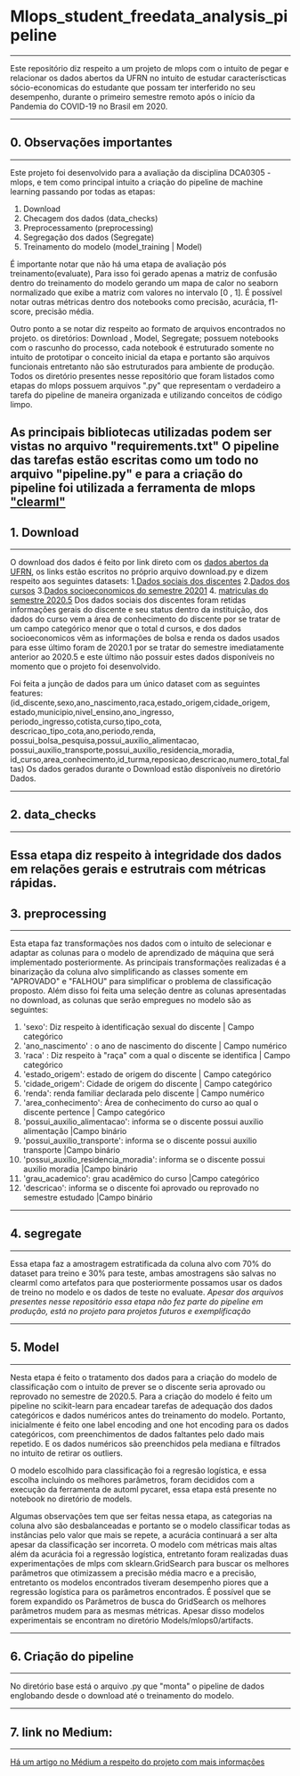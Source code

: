 # Mlops_student_freedata_analysis_pipeline
---
 Este repositório diz respeito a um projeto de mlops com o intuito de pegar e 
 relacionar os dados abertos da UFRN no intuito de estudar caracteríscticas sócio-economicas 
 do estudante que possam ter interferido no seu desempenho, durante o primeiro semestre remoto 
 após o início da Pandemia do COVID-19 no Brasil em 2020.
 
 ---
 ## 0. Observações importantes
 ---
 Este projeto foi desenvolvido para a avaliação da disciplina DCA0305 - mlops, e tem como principal 
 intuito a criação do pipeline de machine learning passando por todas as etapas:
  1. Download
  2. Checagem dos dados (data_checks)
  3. Preprocessamento (preprocessing)
  4. Segregação dos dados (Segregate)
  5. Treinamento do modelo (model_training | Model)
  
  É importante notar que não há uma etapa de avaliação pós treinamento(evaluate), Para isso foi gerado apenas a 
  matriz de confusão dentro do treinamento do modelo gerando um mapa de calor no seaborn normalizado que
  exibe a matriz com valores no intervalo [0 , 1]. É possível notar outras métricas dentro dos notebooks
  como precisão, acurácia, f1-score, precisão média. 
  
  Outro ponto a se notar diz respeito ao formato de arquivos encontrados no projeto. os diretórios: Download , 
  Model, Segregate; possuem notebooks com o rascunho do processo, cada notebook é estruturado somente no intuito 
  de prototipar o conceito inicial da etapa e portanto são arquivos funcionais entretanto não são estruturados para
  ambiente de produção. Todos os diretório presentes nesse repositório que foram listados como etapas do mlops possuem 
  arquivos ".py" que representam o verdadeiro a tarefa do pipeline de maneira organizada e utilizando conceitos de 
  código limpo. 
  
  As principais bibliotecas utilizadas podem ser vistas no arquivo "requirements.txt"
  O pipeline das tarefas estão escritas como um todo no arquivo "pipeline.py" e para a criação do pipeline foi utilizada
  a ferramenta de mlops ["clearml"](https://clear.ml/) 
  ---
 
 ## 1. Download
 ---
 O download dos dados é feito por link direto com os [dados abertos da UFRN](https://dados.ufrn.br/), os links estão escritos
 no próprio arquivo download.py e dizem respeito aos seguintes datasets:
  1.[Dados sociais dos discentes]('https://dados.ufrn.br/dataset/80b1a8e9-2e40-4c6c-97ea-d595a3c8b8f5/resource/0e287fe5-badb-4b34-b1bf-8815db5dfbeb/download/d')
  2.[Dados dos cursos]('https://dados.ufrn.br/dataset/02526b96-cf40-4507-90b0-3afe5ddd53e7/resource/a10bc434-9a2d-491a-ae8c-41cf643c35bc/download/cursos-de-graduacao.csv')
  3.[Dados socioeconomicos do semestre 20201]('https://dados.ufrn.br/dataset/8e0cb3ac-b6fa-48ef-a1ee-f2df0b893b72/resource/a947133d-ad21-4907-af12-8f0a91135af4/download/dados-socio-economicos-discentes-2019.2.csv')
  4. [matriculas do semestre 2020.5]('https://dados.ufrn.br/dataset/c8650d55-3c5a-4787-a126-d28a4ef902a6/resource/54683a60-b998-4933-a4ee-a6331eba8826/download/matricula-componente-20205.csv')
  Dos dados sociais dos discentes foram retidas informações gerais do discente e seu status dentro da instituição, dos dados 
  do curso vem a área de conhecimento do discente por se tratar de um campo categórico menor que o total d cursos, e dos dados 
  socioeconomicos vêm as informações de bolsa e renda os dados usados para esse último foram de 2020.1 por se tratar do semestre 
  imediatamente anterior ao 2020.5 e este último não possuir estes dados disponíveis no momento que o projeto foi desenvolvido.
  
  Foi feita a junção de dados para um único dataset com as seguintes features:
(id_discente,sexo,ano_nascimento,raca,estado_origem,cidade_origem,
estado,municipio,nivel_ensino,ano_ingresso,
periodo_ingresso,cotista,curso,tipo_cota,
descricao_tipo_cota,ano,periodo,renda,
possui_bolsa_pesquisa,possui_auxilio_alimentacao,
possui_auxilio_transporte,possui_auxilio_residencia_moradia,
id_curso,area_conhecimento,id_turma,reposicao,descricao,numero_total_faltas)
Os dados gerados durante o Download estão disponíveis no diretório Dados.

---
## 2. data_checks
---
Essa etapa diz respeito à integridade dos dados em relações gerais e estrutrais com métricas rápidas.
---

## 3. preprocessing
---
Esta etapa faz transformações nos dados com o intuíto de selecionar e adaptar as colunas para o modelo
de aprendizado de máquina que será implementado posteriormente. As principais transformações realizadas 
é a binarização da coluna alvo simplificando as classes somente em "APROVADO" e "FALHOU" para simplificar
o problema de classificação proposto. Além disso foi feita uma seleção dentre as colunas apresentadas no 
download, as colunas que serão empregues no modelo são as seguintes:
  1. 'sexo': Diz respeito à identificação sexual do discente | Campo categórico 
  2. 'ano_nascimento' : o ano de nascimento do discente | Campo numérico 
  3. 'raca' : Diz respeito à "raça" com a qual o discente se identifica | Campo categórico
  4. 'estado_origem': estado de origem do discente | Campo categórico
  5. 'cidade_origem': Cidade de origem do discente | Campo categórico
  6. 'renda': renda familiar declarada pelo discente | Campo numérico
  7. 'area_conhecimento': Área de conhecimento do curso ao qual o discente pertence | Campo categórico 
  8. 'possui_auxilio_alimentacao': informa se o discente possui auxilio alimentação |Campo binário  
  9. 'possui_auxilio_transporte': informa se o discente possui auxilio transporte |Campo binário
  10. 'possui_auxilio_residencia_moradia': informa se o discente possui auxilio moradia |Campo binário
  11. 'grau_academico': grau acadêmico do curso |Campo categórico
  12. 'descricao': informa se o discente foi aprovado ou reprovado no semestre estudado |Campo binário

---
## 4. segregate
---
Essa etapa faz a amostragem estratificada da coluna alvo com 70% do dataset para treino e 30% para teste, 
ambas amostragens são salvas no clearml como artefatos para que posteriormente possamos usar os dados de 
treino no modelo e os dados de teste no evaluate.
*Apesar dos arquivos presentes nesse repositório essa etapa não fez parte do pipeline em produção, está no
projeto para projetos futuros e exemplificação*

---
## 5. Model
---
Nesta etapa é feito o tratamento dos dados para a criação do modelo de classificação com o intuito de prever se 
o discente seria aprovado ou reprovado no semestre de 2020.5. Para a criação do modelo é feito um pipeline no 
scikit-learn para encadear tarefas de adequação dos dados categóricos e dados numéricos antes do treinamento do modelo.
Portanto, inicialmente é feito one label encoding and one hot encoding para os dados categóricos, com preenchimentos de 
dados faltantes pelo dado mais repetido. E os dados numéricos são preenchidos pela mediana e filtrados no intuito de retirar 
os outliers.

O modelo escolhido para classificação foi a regresão logística, e essa escolha incluindo os melhores parâmetros, foram 
decididos com a execução da ferramenta de automl pycaret, essa etapa está presente no notebook no diretório de models. 

Algumas observações tem que ser feitas nessa etapa, as categorias na coluna alvo são desbalanceadas e portanto se o modelo
classificar todas as instâncias pelo valor que mais se repete, a acurácia continuará a ser alta apesar da classificação ser 
incorreta. O modelo com métricas mais altas além da acurácia foi a regressão logística, entretanto foram realizadas duas 
experimentações de mlps com sklearn.GridSearch para buscar os melhores parâmetros que otimizassem a precisão média macro 
e a precisão, entretanto os modelos encontrados tiveram desempenho piores que a regressão logística para os parâmetros encontrados.
É possível que se forem expandido os Parâmetros de busca do GridSearch os melhores parâmetros mudem para as mesmas métricas.
Apesar disso modelos experimentais se encontram no diretório Models/mlops0/artifacts.


---
## 6. Criação do pipeline
---
No diretório base está o arquivo .py que "monta" o pipeline de dados englobando desde o download até o treinamento do modelo.

---
## 7. link no Medium:
---
[Há um artigo no Médium a respeito do projeto com mais informações](https://medium.com/@reynejmg/f7083b6648a0) 
